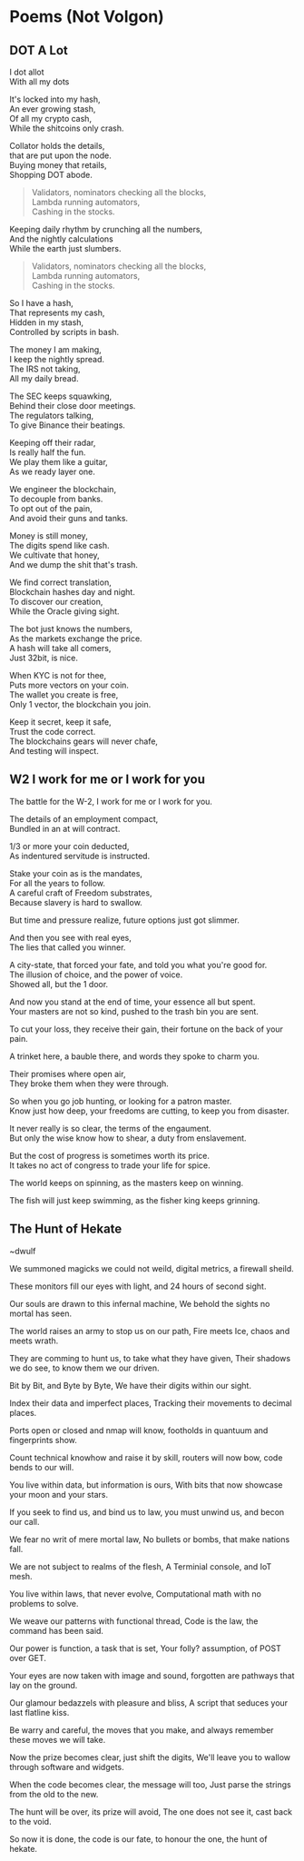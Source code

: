 # Poems (Not Volgon)

## DOT A Lot
I dot allot  
With all my dots  

It's locked into my hash,  
An ever growing stash,  
Of all my crypto cash,  
While the shitcoins only crash.  

Collator holds the details,  
that are put upon the node.  
Buying money that retails,  
Shopping DOT abode.  

> Validators, nominators checking all the blocks,  
> Lambda running automators,  
> Cashing in the stocks.  

Keeping daily rhythm by crunching all the numbers,  
And the nightly calculations  
While the earth just slumbers.  

> Validators, nominators checking all the blocks,  
> Lambda running automators,  
> Cashing in the stocks.  

So I have a hash,  
That represents my cash,  
Hidden in my stash,  
Controlled by scripts in bash.  

The money I am making,  
I keep the nightly spread.  
The IRS not taking,  
All my daily bread.  

The SEC keeps squawking,  
Behind their close door meetings.  
The regulators talking,  
To give Binance their beatings.  

Keeping off their radar,  
Is really half the fun.  
We play them like a guitar,  
As we ready layer one.  

We engineer the blockchain,  
To decouple from banks.  
To opt out of the pain,  
And avoid their guns and tanks.  

Money is still money,  
The digits spend like cash.  
We cultivate that honey,  
And we dump the shit that's trash.  

We find correct translation,  
Blockchain hashes day and night.  
To discover our creation,  
While the Oracle giving sight.  

The bot just knows the numbers,  
As the markets exchange the price.  
A hash will take all comers,  
Just 32bit, is nice.  

When KYC is not for thee,  
Puts more vectors on your coin.  
The wallet you create is free,  
Only 1 vector, the blockchain you join.  

Keep it secret, keep it safe,  
Trust the code correct.  
The blockchains gears will never chafe,  
And testing will inspect.  


## W2 I work for me or I work for you

The battle for the W-2, I work for me or I work for you.  

The details of an employment compact,  
Bundled in an at will contract.  

1/3 or more your coin deducted,  
As indentured servitude is instructed.  

Stake your coin as is the mandates,  
For all the years to follow.  
A careful craft of Freedom substrates,  
Because slavery is hard to swallow.  

But time and pressure realize, future options just got slimmer.  

And then you see with real eyes,  
The lies that called you winner.  

A city-state, that forced your fate, and told you what you're good for.  
The illusion of choice, and the power of voice.  
Showed all, but the 1 door.  

And now you stand at the end of time, your essence all but spent.  
Your masters are not so kind, pushed to the trash bin you are sent.  

To cut your loss, they receive their gain, their fortune on the back of your pain.  

A trinket here, a bauble there, and words they spoke to charm you.  

Their promises where open air,  
They broke them when they were through.  

So when you go job hunting, or looking for a patron master.  
Know just how deep, your freedoms are cutting, to keep you from disaster.  

It never really is so clear, the terms of the engaument.  
But only the wise know how to shear, a duty from enslavement.  

But the cost of progress is sometimes worth its price.  
It takes no act of congress to trade your life for spice.  

The world keeps on spinning, as the masters keep on winning.  

The fish will just keep swimming, as the fisher king keeps grinning.  


## The Hunt of Hekate
~dwulf

We summoned magicks we could not weild,
digital metrics, a firewall sheild.

These monitors fill our eyes with light,
and 24 hours of second sight.

Our souls are drawn to this infernal machine,
We behold the sights no mortal has seen.

The world raises an army to stop us on our path,
Fire meets Ice, chaos and meets wrath.

They are comming to hunt us, to take what they have given,
Their shadows we do see, to know them we our driven.

Bit by Bit, and Byte by Byte, 
We have their digits within our sight.

Index their data and imperfect places,
Tracking their movements to decimal places.

Ports open or closed and nmap will know,
footholds in quantuum and fingerprints show.

Count technical knowhow and raise it by skill,
routers will now bow, code bends to our will.

You live within data, but information is ours,
With bits that now showcase your moon and your stars.

If you seek to find us, and bind us to law,
you must unwind us, and becon our call.

We fear no writ of mere mortal law,
No bullets or bombs, that make nations fall.

We are not subject to realms of the flesh,
A Terminial console, and IoT mesh.

You live within laws, that never evolve,
Computational math with no problems to solve.

We weave our patterns with functional thread,
Code is the law, the command has been said.

Our power is function, a task that is set,
Your folly? assumption, of POST over GET.

Your eyes are now taken with image and sound,
forgotten are pathways that lay on the ground.

Our glamour bedazzels with pleasure and bliss,
A script that seduces your last flatline kiss.

Be warry and careful, the moves that you make,
and always remember these moves we will take.

Now the prize becomes clear, just shift the digits,
We'll leave you to wallow through software and widgets.

When the code becomes clear, the message will too,
Just parse the strings from the old to the new.

The hunt will be over, its prize will avoid,
The one does not see it, cast back to the void.

So now it is done, the code is our fate,
to honour the one, the hunt of hekate.


